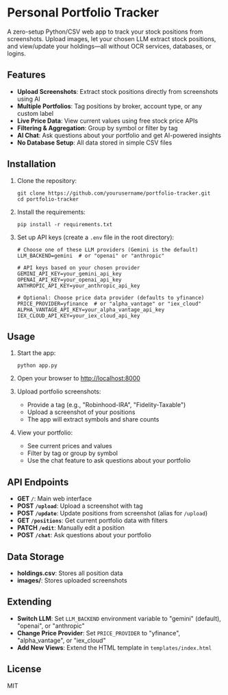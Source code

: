 # Personal Portfolio Tracker

A zero-setup Python/CSV web app to track your stock positions from screenshots. Upload images, let your chosen LLM extract stock positions, and view/update your holdings—all without OCR services, databases, or logins.

## Features

- **Upload Screenshots**: Extract stock positions directly from screenshots using AI
- **Multiple Portfolios**: Tag positions by broker, account type, or any custom label
- **Live Price Data**: View current values using free stock price APIs
- **Filtering & Aggregation**: Group by symbol or filter by tag
- **AI Chat**: Ask questions about your portfolio and get AI-powered insights
- **No Database Setup**: All data stored in simple CSV files

## Installation

1. Clone the repository:
   ```
   git clone https://github.com/yourusername/portfolio-tracker.git
   cd portfolio-tracker
   ```

2. Install the requirements:
   ```
   pip install -r requirements.txt
   ```

3. Set up API keys (create a `.env` file in the root directory):
   ```
   # Choose one of these LLM providers (Gemini is the default)
   LLM_BACKEND=gemini  # or "openai" or "anthropic"
   
   # API keys based on your chosen provider
   GEMINI_API_KEY=your_gemini_api_key
   OPENAI_API_KEY=your_openai_api_key
   ANTHROPIC_API_KEY=your_anthropic_api_key
   
   # Optional: Choose price data provider (defaults to yfinance)
   PRICE_PROVIDER=yfinance  # or "alpha_vantage" or "iex_cloud"
   ALPHA_VANTAGE_API_KEY=your_alpha_vantage_api_key
   IEX_CLOUD_API_KEY=your_iex_cloud_api_key
   ```

## Usage

1. Start the app:
   ```
   python app.py
   ```

2. Open your browser to [http://localhost:8000](http://localhost:8000)

3. Upload portfolio screenshots:
   - Provide a tag (e.g., "Robinhood-IRA", "Fidelity-Taxable")
   - Upload a screenshot of your positions
   - The app will extract symbols and share counts

4. View your portfolio:
   - See current prices and values
   - Filter by tag or group by symbol
   - Use the chat feature to ask questions about your portfolio

## API Endpoints

- **GET `/`**: Main web interface
- **POST `/upload`**: Upload a screenshot with tag
- **POST `/update`**: Update positions from screenshot (alias for `/upload`)
- **GET `/positions`**: Get current portfolio data with filters
- **PATCH `/edit`**: Manually edit a position
- **POST `/chat`**: Ask questions about your portfolio

## Data Storage

- **holdings.csv**: Stores all position data
- **images/**: Stores uploaded screenshots

## Extending

- **Switch LLM**: Set `LLM_BACKEND` environment variable to "gemini" (default), "openai", or "anthropic"
- **Change Price Provider**: Set `PRICE_PROVIDER` to "yfinance", "alpha_vantage", or "iex_cloud"
- **Add New Views**: Extend the HTML template in `templates/index.html`

## License

MIT 